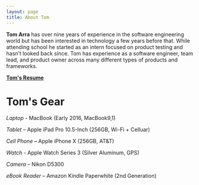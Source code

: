 ```yaml
---
layout: page
title: About Tom
---
```


**Tom Arra** has over nine years of experience in the software engineering world but has been interested in technology a few years before that. While attending school he started as an intern focused on product testing and hasn’t looked back since. Tom has experience as a software engineer, team lead, and product owner across many different types of products and frameworks.

[**Tom's Resume**](/assets/other/Tom_Arra_Resume.pdf)

# Tom's Gear

*Laptop* - MacBook (Early 2016, MacBook9,1)

*Tablet* – Apple iPad Pro 10.5-Inch (256GB, Wi-Fi + Celluar)

*Cell Phone* – Apple iPhone X (256GB, AT&T)

*Watch* - Apple Watch Series 3 (Silver Aluminum, GPS)

*Camera* – Nikon D5300

*eBook Reader* – Amazon Kindle Paperwhite (2nd Generation)
